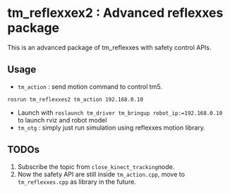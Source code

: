 # tm_reflexxex2 : Advanced reflexxes package
This is an advanced package of tm_reflexxes with safety control APIs.

## Usage
- ```tm_action``` : send motion command to control tm5.
```
rosrun tm_reflexxes2 tm_action 192.168.0.10
```
- Launch with ```roslaunch tm_driver tm_bringup robot_ip:=192.168.0.10``` to launch rviz and robot model
- ```tm_otg``` : simply just run simulation using reflexxes motion library.

## TODOs
1. Subscribe the topic from ```close_kinect_tracking```node.
2. Now the safety API are still inside ```tm_action.cpp```, move to ```tm_reflexxes.cpp``` as library in the future.
